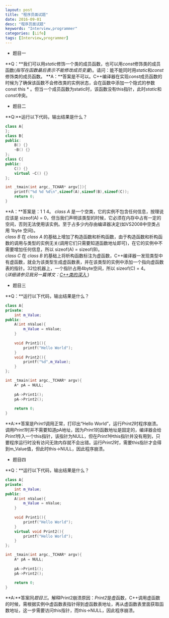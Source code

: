 ```yaml
---
layout: post
title: "程序员面试题"
date: 2016-09-01
desc: "程序员面试题"
keywords: "Interview,programmer"
categories: [Life]
tags: [Interview,programmer]
---
```


* 题目一

**Q：**我们可以用*static*修饰一个类的成员函数，也可以用*const*修饰类的成员函数(*指写在函数最后表示不能修改成员变量*)。请问：能不能同时用*static*和*const*修饰类的成员函数。
**A：**答案是不可以。C++编译器在实现*const*成员函数的时候为了确保该函数不会修改类的实例状态，会在函数中添加一个隐式的参数const this * 。但当一个成员函数为static时，该函数没有this指针，此时*static*和*const*冲突。  

* 题目二

**Q:**运行以下代码，输出结果是什么？  

``` c++
class A{
};
class B{
public:
    B() {}
    ~B() {}
};
class C{
public:
    C() {}
    virtual ~C() {}
};

int _tmain(int argc,_TCHAR* argv[]){
    printf("%d %d %d\n",sizeof(A),sizeof(B),sizeof(C));
    return 0;
}
```

**A：**答案是：1 1 4。 *class A* 是一个空类，它的实例不包含任何信息，按理说应该是 sizeof(A) = 0，但当我们声明该类型的时候，它必须在内存中占有一定的空间，否则无法使用该实例。至于占多少内存由编译器决定(如VS2008中空类占用 1byte 空间)。  
*class B* 在 *class A* 的基础上增加了构造函数和析构函数，由于构造函数和析构函数的调用与类型的实例无关(调用它们只需要知道函数地址即可)，在它的实例中不需要增加任何信息，所以 sizeof(A) = sizeof(B)。  
*class C* 在 *class B* 的基础上将析构函数标注为虚函数，C++编译器一发现类型中有虚函数，就会为该类型生成虚函数表，并在该类型的实例中添加一个指向虚函数表的指针。32位机器上，一个指针占用4byte空间，所以 sizeof(C) = 4。  
(*详细请参见我另一篇博文：[C++类的深入 ](https://billeliot.github.io/database/2016/08/31/C-class.html)*)

* 题目三

**Q：**运行以下代码，输出结果是什么？  

``` c++
class A{
private:
    int m_Value;
public:
    A(int nValue){
        m_Value = nValue;
    }
    
    void Print1(){
        printf("Hello World");
    }
    void Print2(){
        printf("%d",m_Value);
    }
};

int _tmain(int argc,_TCHAR* argv){
    A* pA = NULL;
    
    pA->Print1();
    pA->Print2();
    
    return 0;
}
```

**A:**答案是*Print1*调用正常，打印出“Hello World”，运行*Print2*时程序崩溃。调用*Print1*时并不需要知道pA地址，因为*Print1*的函数地址是固定的，编译器会给*Print1*传入一个this指针，该指针为NULL，但在*Print1*中this指针并没有用到，只要程序运行时没有访问无效内存就不会出错。运行*Print2*时，需要this指针才会得到m_Value值，但此时this->NULL，因此程序崩溃。  

* 题目四

**Q：**运行以下代码，输出结果是什么？  

``` c++
class A{
private:
    int m_Value;
public:
    A(int nValue){
        m_Value = nValue;
    }
    
    void Print1(){
        printf("Hello World");
    }
    virtual void Print2(){
        printf("Hello World");
    }
};

int _tmain(int argc,_TCHAR* argv){
    A* pA = NULL;
    
    pA->Print1();
    pA->Print2();
    
    return 0;
}
```

**A:**答案同*题目三*。解释Print2崩溃原因：*Print2*是虚函数，C++调用虚函数的时候，需根据实例中虚函数表指针得到虚函数表地址，再从虚函数表里面获取函数地址，这一步需要访问this指针，而this->NULL，因此程序崩溃。